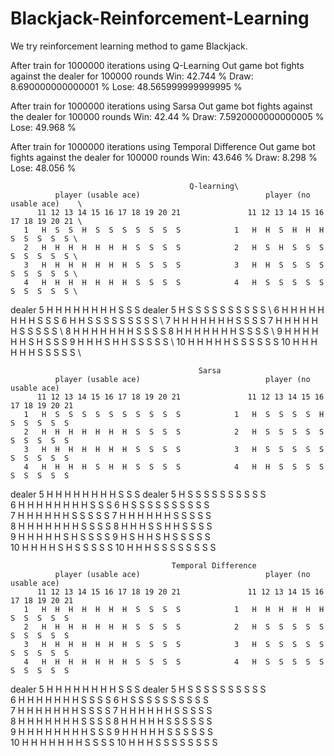 # Blackjack-Reinforcement-Learning

We try reinforcement learning method to game Blackjack. 




After train for  1000000  iterations using Q-Learning
Out game bot fights against the dealer for  100000  rounds
Win:  42.744 %
Draw:  8.690000000000001 %
Lose:  48.565999999999995 %

After train for  1000000  iterations using Sarsa
Out game bot fights against the dealer for  100000  rounds
Win:  42.44 %
Draw:  7.5920000000000005 %
Lose:  49.968 %

After train for  1000000  iterations using Temporal Difference
Out game bot fights against the dealer for  100000  rounds
Win:  43.646 %
Draw:  8.298 %
Lose:  48.056 %

                                            Q-learning\
              player (usable ace)                            player (no usable ace)    \
          11 12 13 14 15 16 17 18 19 20 21               11 12 13 14 15 16 17 18 19 20 21 \
       1   H  S  S  H  S  S  S  S  S  S  S            1   H  H  S  H  H  H  S  S  S  S  S \ 
       2   H  H  H  H  H  H  H  S  S  S  S            2   H  S  H  S  S  S  S  S  S  S  S \ 
       3   H  H  H  H  H  H  H  S  S  S  S            3   H  H  S  S  S  S  S  S  S  S  S \ 
       4   H  H  H  H  H  H  H  S  S  S  S            4   H  S  S  S  S  S  S  S  S  S  S \ 
dealer 5   H  H  H  H  H  H  H  H  S  S  S     dealer 5   H  S  S  S  S  S  S  S  S  S  S \ 
       6   H  H  H  H  H  H  H  H  S  S  S            6   H  H  S  S  S  S  S  S  S  S  S \ 
       7   H  H  H  H  H  H  H  S  S  S  S            7   H  H  H  H  H  H  S  S  S  S  S \ 
       8   H  H  H  H  H  H  H  S  S  S  S            8   H  H  H  H  H  H  H  S  S  S  S \ 
       9   H  H  H  H  H  H  S  H  S  S  S            9   H  H  H  S  H  H  S  S  S  S  S \ 
      10   H  H  H  H  H  S  S  S  S  S  S           10   H  H  H  H  H  H  S  S  S  S  S \ 

                                              Sarsa
              player (usable ace)                            player (no usable ace)    
          11 12 13 14 15 16 17 18 19 20 21               11 12 13 14 15 16 17 18 19 20 21 
       1   H  S  S  S  S  S  S  S  S  S  S            1   H  S  S  S  S  H  S  S  S  S  S  
       2   H  H  H  H  H  H  H  S  S  S  S            2   H  S  S  S  S  S  S  S  S  S  S  
       3   H  H  H  H  H  H  H  S  S  S  S            3   H  S  S  S  S  S  S  S  S  S  S  
       4   H  H  H  H  S  H  H  S  S  S  S            4   H  H  S  S  S  S  S  S  S  S  S  
dealer 5   H  H  H  H  H  H  H  H  S  S  S     dealer 5   H  S  S  S  S  S  S  S  S  S  S  
       6   H  H  H  H  H  H  H  H  S  S  S            6   H  S  S  S  S  S  S  S  S  S  S  
       7   H  H  H  H  H  H  S  S  S  S  S            7   H  H  H  H  H  H  S  S  S  S  S  
       8   H  H  H  H  H  H  H  S  S  S  S            8   H  H  H  S  S  H  H  S  S  S  S  
       9   H  H  H  H  H  S  H  S  S  S  S            9   H  S  H  H  S  H  S  S  S  S  S  
      10   H  H  H  H  S  H  S  S  S  S  S           10   H  H  H  S  S  S  S  S  S  S  S  

                                        Temporal Difference
              player (usable ace)                            player (no usable ace)    
          11 12 13 14 15 16 17 18 19 20 21               11 12 13 14 15 16 17 18 19 20 21 
       1   H  H  H  H  H  H  H  S  S  S  S            1   H  H  H  H  H  H  S  S  S  S  S  
       2   H  H  H  H  H  H  H  S  S  S  S            2   H  S  S  S  S  S  S  S  S  S  S  
       3   H  H  H  H  H  H  H  S  S  S  S            3   H  S  S  S  S  S  S  S  S  S  S  
       4   H  H  H  H  H  H  H  S  S  S  S            4   H  S  S  S  S  S  S  S  S  S  S  
dealer 5   H  H  H  H  H  H  H  H  S  S  S     dealer 5   H  S  S  S  S  S  S  S  S  S  S  
       6   H  H  H  H  H  H  H  S  S  S  S            6   H  S  S  S  S  S  S  S  S  S  S  
       7   H  H  H  H  H  H  H  S  S  S  S            7   H  H  H  H  H  H  S  S  S  S  S  
       8   H  H  H  H  H  H  H  S  S  S  S            8   H  H  H  H  H  S  S  S  S  S  S  
       9   H  H  H  H  H  H  H  H  S  S  S            9   H  H  H  H  H  S  S  S  S  S  S  
      10   H  H  H  H  H  H  H  S  S  S  S           10   H  H  H  S  S  S  S  S  S  S  S  
      
      
